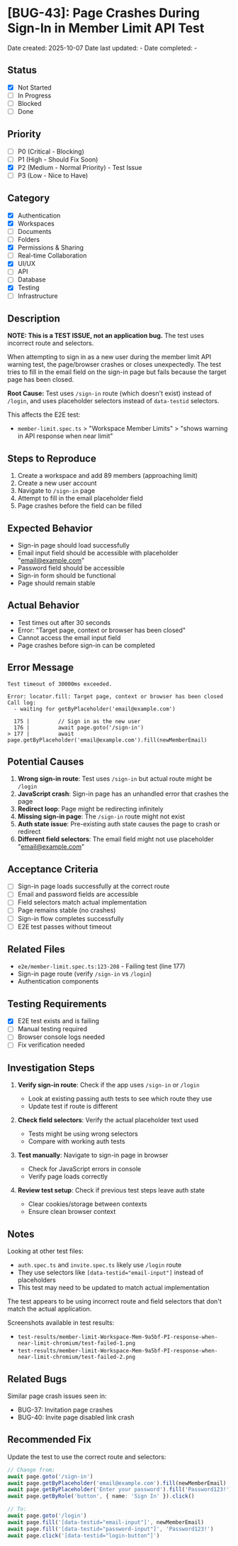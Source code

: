 # [BUG-43]: Page Crashes During Sign-In in Member Limit API Test

Date created: 2025-10-07
Date last updated: -
Date completed: -

## Status

- [x] Not Started
- [ ] In Progress
- [ ] Blocked
- [ ] Done

## Priority

- [ ] P0 (Critical - Blocking)
- [ ] P1 (High - Should Fix Soon)
- [x] P2 (Medium - Normal Priority) - Test Issue
- [ ] P3 (Low - Nice to Have)

## Category

- [x] Authentication
- [x] Workspaces
- [ ] Documents
- [ ] Folders
- [x] Permissions & Sharing
- [ ] Real-time Collaboration
- [x] UI/UX
- [ ] API
- [ ] Database
- [x] Testing
- [ ] Infrastructure

## Description

**NOTE: This is a TEST ISSUE, not an application bug.** The test uses incorrect route and selectors.

When attempting to sign in as a new user during the member limit API warning test, the page/browser crashes or closes unexpectedly. The test tries to fill in the email field on the sign-in page but fails because the target page has been closed.

**Root Cause:** Test uses `/sign-in` route (which doesn't exist) instead of `/login`, and uses placeholder selectors instead of `data-testid` selectors.

This affects the E2E test:
- `member-limit.spec.ts` > "Workspace Member Limits" > "shows warning in API response when near limit"

## Steps to Reproduce

1. Create a workspace and add 89 members (approaching limit)
2. Create a new user account
3. Navigate to `/sign-in` page
4. Attempt to fill in the email placeholder field
5. Page crashes before the field can be filled

## Expected Behavior

- Sign-in page should load successfully
- Email input field should be accessible with placeholder "email@example.com"
- Password field should be accessible
- Sign-in form should be functional
- Page should remain stable

## Actual Behavior

- Test times out after 30 seconds
- Error: "Target page, context or browser has been closed"
- Cannot access the email input field
- Page crashes before sign-in can be completed

## Error Message

```
Test timeout of 30000ms exceeded.

Error: locator.fill: Target page, context or browser has been closed
Call log:
  - waiting for getByPlaceholder('email@example.com')

  175 | 		// Sign in as the new user
  176 | 		await page.goto('/sign-in')
> 177 | 		await page.getByPlaceholder('email@example.com').fill(newMemberEmail)
```

## Potential Causes

1. **Wrong sign-in route**: Test uses `/sign-in` but actual route might be `/login`
2. **JavaScript crash**: Sign-in page has an unhandled error that crashes the page
3. **Redirect loop**: Page might be redirecting infinitely
4. **Missing sign-in page**: The `/sign-in` route might not exist
5. **Auth state issue**: Pre-existing auth state causes the page to crash or redirect
6. **Different field selectors**: The email field might not use placeholder "email@example.com"

## Acceptance Criteria

- [ ] Sign-in page loads successfully at the correct route
- [ ] Email and password fields are accessible
- [ ] Field selectors match actual implementation
- [ ] Page remains stable (no crashes)
- [ ] Sign-in flow completes successfully
- [ ] E2E test passes without timeout

## Related Files

- `e2e/member-limit.spec.ts:123-208` - Failing test (line 177)
- Sign-in page route (verify `/sign-in` vs `/login`)
- Authentication components

## Testing Requirements

- [x] E2E test exists and is failing
- [ ] Manual testing required
- [ ] Browser console logs needed
- [ ] Fix verification needed

## Investigation Steps

1. **Verify sign-in route**: Check if the app uses `/sign-in` or `/login`
   - Look at existing passing auth tests to see which route they use
   - Update test if route is different

2. **Check field selectors**: Verify the actual placeholder text used
   - Tests might be using wrong selectors
   - Compare with working auth tests

3. **Test manually**: Navigate to sign-in page in browser
   - Check for JavaScript errors in console
   - Verify page loads correctly

4. **Review test setup**: Check if previous test steps leave auth state
   - Clear cookies/storage between contexts
   - Ensure clean browser context

## Notes

Looking at other test files:
- `auth.spec.ts` and `invite.spec.ts` likely use `/login` route
- They use selectors like `[data-testid="email-input"]` instead of placeholders
- This test may need to be updated to match actual implementation

The test appears to be using incorrect route and field selectors that don't match the actual application.

Screenshots available in test results:
- `test-results/member-limit-Workspace-Mem-9a5bf-PI-response-when-near-limit-chromium/test-failed-1.png`
- `test-results/member-limit-Workspace-Mem-9a5bf-PI-response-when-near-limit-chromium/test-failed-2.png`

## Related Bugs

Similar page crash issues seen in:
- BUG-37: Invitation page crashes
- BUG-40: Invite page disabled link crash

## Recommended Fix

Update the test to use the correct route and selectors:
```typescript
// Change from:
await page.goto('/sign-in')
await page.getByPlaceholder('email@example.com').fill(newMemberEmail)
await page.getByPlaceholder('Enter your password').fill('Password123!')
await page.getByRole('button', { name: 'Sign In' }).click()

// To:
await page.goto('/login')
await page.fill('[data-testid="email-input"]', newMemberEmail)
await page.fill('[data-testid="password-input"]', 'Password123!')
await page.click('[data-testid="login-button"]')
```
